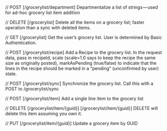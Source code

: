 // POST [/grocerylist/department] Departmentalize a list of strings — used for ad-hoc grocery list item addition

// DELETE [/grocerylist] Delete all the items on a grocery list; faster operation than a sync with deleted items.

// GET [/grocerylist] Get the user’s grocery list. User is determined by Basic Authentication.

// POST [/grocerylist/recipe] Add a Recipe to the grocery list. In the request data, pass in recipeId, scale (scale=1.0 says to keep the recipe the same size as originally posted), markAsPending (true/false) to indicate that the lines in the recipe should be marked in a “pending” (unconfirmed by user) state.

// POST [/grocerylist/sync] Synchronize the grocery list. Call this with a POST to /grocerylist/sync

// POST [/grocerylist/item] Add a single line item to the grocery list

// DELETE [/grocerylist/item/{guid}] [/grocerylist/item/{guid}] DELETE will delete this item assuming you own it.

// PUT [/grocerylist/item/{guid}] Update a grocery item by GUID
